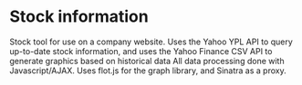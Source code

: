 Stock information
=============

Stock tool for use on a company website.
Uses the Yahoo YPL API to query up-to-date stock information, and uses the Yahoo Finance CSV API to generate graphics based on historical data
All data processing done with Javascript/AJAX. Uses flot.js for the graph library, and Sinatra as a proxy.
